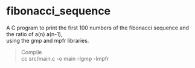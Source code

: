 # fibonacci_sequence 
A C program to print the first 100 numbers of the fibonacci sequence
and the ratio of a(n) a(n-1),  
using the gmp and mpfr libraries.

> Compile  
    cc src/main.c -o main -lgmp -lmpfr
